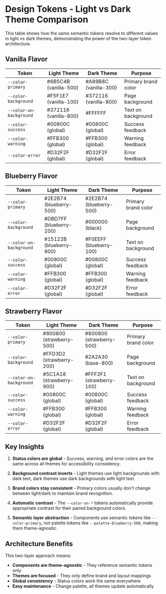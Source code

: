 # Design Tokens - Light vs Dark Theme Comparison

This table shows how the same semantic tokens resolve to different values in light vs dark themes, demonstrating the power of the two-layer token architecture.

## Vanilla Flavor

| Token | Light Theme | Dark Theme | Purpose |
|-------|-------------|------------|---------|
| `--color-primary` | #6B5C4B (vanilla-500) | #A89B8C (vanilla-300) | Primary brand color |
| `--color-background` | #F5F1E7 (vanilla-100) | #372116 (vanilla-800) | Page background |
| `--color-on-background` | #372116 (vanilla-800) | #FFFFFF | Text on background |
| `--color-success` | #00800C (global) | #00800C (global) | Success feedback |
| `--color-warning` | #FFB300 (global) | #FFB300 (global) | Warning feedback |
| `--color-error` | #D32F2F (global) | #D32F2F (global) | Error feedback |

## Blueberry Flavor

| Token | Light Theme | Dark Theme | Purpose |
|-------|-------------|------------|---------|
| `--color-primary` | #2E2B74 (blueberry-500) | #2E2B74 (blueberry-500) | Primary brand color |
| `--color-background` | #DBD7FF (blueberry-200) | #000000 (black) | Page background |
| `--color-on-background` | #15122B (blueberry-900) | #F0EEFF (blueberry-100) | Text on background |
| `--color-success` | #00800C (global) | #00800C (global) | Success feedback |
| `--color-warning` | #FFB300 (global) | #FFB300 (global) | Warning feedback |
| `--color-error` | #D32F2F (global) | #D32F2F (global) | Error feedback |

## Strawberry Flavor

| Token | Light Theme | Dark Theme | Purpose |
|-------|-------------|------------|---------|
| `--color-primary` | #800800 (strawberry-500) | #800800 (strawberry-500) | Primary brand color |
| `--color-background` | #FFD3D2 (strawberry-200) | #2A2A30 (base-800) | Page background |
| `--color-on-background` | #5C1A18 (strawberry-900) | #FFF2F1 (strawberry-100) | Text on background |
| `--color-success` | #00800C (global) | #00800C (global) | Success feedback |
| `--color-warning` | #FFB300 (global) | #FFB300 (global) | Warning feedback |
| `--color-error` | #D32F2F (global) | #D32F2F (global) | Error feedback |

## Key Insights

1. **Status colors are global** - Success, warning, and error colors are the same across all themes for accessibility consistency.

2. **Background contrast inverts** - Light themes use light backgrounds with dark text, dark themes use dark backgrounds with light text.

3. **Brand colors stay consistent** - Primary colors usually don't change between light/dark to maintain brand recognition.

4. **Automatic contrast** - The `--color-on-*` tokens automatically provide appropriate contrast for their paired background colors.

5. **Semantic layer abstraction** - Components use semantic tokens like `--color-primary`, not palette tokens like `--palette-blueberry-500`, making them theme-agnostic.

## Architecture Benefits

This two-layer approach means:
- **Components are theme-agnostic** - They reference semantic tokens only
- **Themes are focused** - They only define brand and layout mappings
- **Global consistency** - Status colors work the same everywhere
- **Easy maintenance** - Change palette, all themes update automatically
